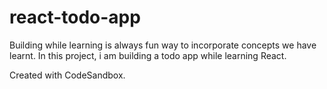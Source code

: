 # react-todo-app
Building while learning is always fun way to incorporate concepts we have learnt. In this project, i am building a todo app while learning React.

Created with CodeSandbox.
